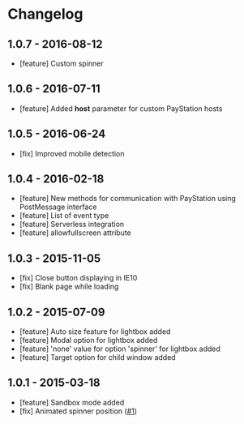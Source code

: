 # Changelog

## 1.0.7 - 2016-08-12

- [feature] Custom spinner

## 1.0.6 - 2016-07-11

- [feature] Added **host** parameter for custom PayStation hosts

## 1.0.5 - 2016-06-24

- [fix] Improved mobile detection

## 1.0.4 - 2016-02-18

- [feature] New methods for communication with PayStation using PostMessage interface
- [feature] List of event type
- [feature] Serverless integration
- [feature] allowfullscreen attribute

## 1.0.3 - 2015-11-05

- [fix] Close button displaying in IE10
- [fix] Blank page while loading

## 1.0.2 - 2015-07-09

- [feature] Auto size feature for lightbox added
- [feature] Modal option for lightbox added
- [feature] 'none' value for option 'spinner' for lightbox added
- [feature] Target option for child window added

## 1.0.1 - 2015-03-18

- [feature] Sandbox mode added
- [fix] Animated spinner position ([#1](https://github.com/xsolla/paystation-embed/issues/1))
